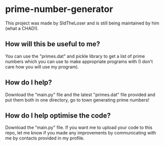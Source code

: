 # prime-number-generator
This project was made by SIdTheLoser and is still being maintained by him (what a CHAD!).
## How will this be useful to me?
You can use the "primes.dat" and pickle library to get a list of prime numbers which you can use to make appropriate programs with 
(I don't care how you will use my program).
## How do I help?
Download the "main.py" file and the latest "primes.dat" file provided and put them both in one directory, go to town generating prime numbers!
## How do I help optimise the code?
Download the "main.py" file. If you want me to upload your code to this repo, 
let me know if you made any improvements by communicating with me by contacts provided in my profile.
